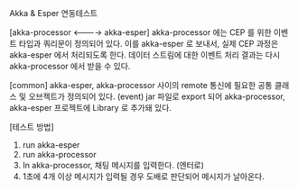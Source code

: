 Akka & Esper 연동테스트

[akka-processor <----> akka-esper]
akka-processor 에는 CEP 를 위한 이벤트 타입과 쿼리문이 정의되어 있다.
이를 akka-esper 로 보내서, 실제 CEP 과정은 akka-esper 에서 처리되도록 한다.
데이터 스트림에 대한 이벤트 처리 결과는 다시 akka-processor 에서 받을 수 있다.

[common]
akka-esper, akka-processor 사이의 remote 통신에 필요한
공통 클래스 및 오브젝트가 정의되어 있다. (event) 
jar 파일로 export 되어 akka-processor, akka-esper 프로젝트에 Library 로 추가돼 있다.

[테스트 방법]
1. run akka-esper
2. run akka-processor
3. In akka-processor, 채팅 메시지를 입력한다. (엔터로) 
4. 1초에 4개 이상 메시지가 입력될 경우 도배로 판단되어 메시지가 날아온다. 
